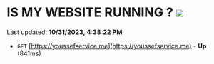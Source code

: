 # IS MY WEBSITE RUNNING ? [![](https://img.shields.io/static/v1?label=Sponsor&message=%E2%9D%A4&logo=GitHub&color=%23fe8e86)](https://github.com/sponsors/<username>)

Last updated: **10/31/2023, 4:38:22 PM**

- `GET` [https://youssefservice.me](https://youssefservice.me) - **Up** (841ms)
